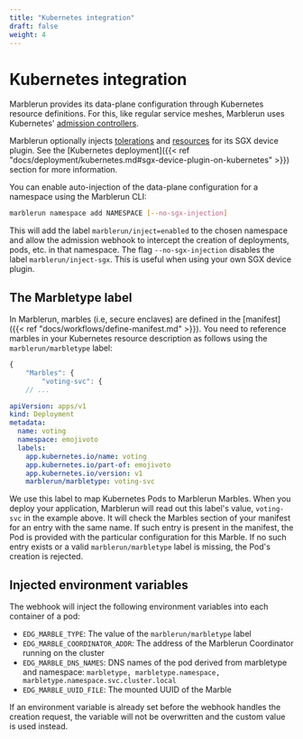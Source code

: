 ```yaml
---
title: "Kubernetes integration"
draft: false
weight: 4
---
```

# Kubernetes integration

Marblerun provides its data-plane configuration through Kubernetes resource definitions. For this, like regular service meshes, Marblerun uses Kubernetes' [admission controllers](https://kubernetes.io/docs/reference/access-authn-authz/admission-controllers/#mutatingadmissionwebhook).

Marblerun optionally injects [tolerations](https://kubernetes.io/docs/concepts/scheduling-eviction/taint-and-toleration/) and [resources](https://kubernetes.io/docs/concepts/configuration/manage-resources-containers/) for its SGX device plugin. See the [Kubernetes deployment]({{< ref "docs/deployment/kubernetes.md#sgx-device-plugin-on-kubernetes" >}}) section for more information.

You can enable auto-injection of the data-plane configuration for a namespace using the Marblerun CLI:

```bash
marblerun namespace add NAMESPACE [--no-sgx-injection]
```

This will add the label `marblerun/inject=enabled` to the chosen namespace and allow the admission webhook to intercept the creation of deployments, pods, etc. in that namespace.
The flag `--no-sgx-injection` disables the label `marblerun/inject-sgx`. This is useful when using your own SGX device plugin.

## The Marbletype label

In Marblerun, marbles (i.e, secure enclaves) are defined in the [manifest]({{< ref "docs/workflows/define-manifest.md" >}}). You need to reference marbles in your Kubernetes resource description as follows using the `marblerun/marbletype` label:

```javascript
{
    "Marbles": {
        "voting-svc": {
    // ...
```

```yaml
apiVersion: apps/v1
kind: Deployment
metadata:
  name: voting
  namespace: emojivoto
  labels:
    app.kubernetes.io/name: voting
    app.kubernetes.io/part-of: emojivoto
    app.kubernetes.io/version: v1
    marblerun/marbletype: voting-svc
```

We use this label to map Kubernetes Pods to Marblerun Marbles.
When you deploy your application, Marblerun will read out this label's value, `voting-svc` in the example above.
It will check the Marbles section of your manifest for an entry with the same name.
If such entry is present in the manifest, the Pod is provided with the particular configuration for this Marble.
If no such entry exists or a valid `marblerun/marbletype` label is missing, the Pod's creation is rejected.

## Injected environment variables

The webhook will inject the following environment variables into each container of a pod:

* `EDG_MARBLE_TYPE`:  The value of the `marblerun/marbletype` label
* `EDG_MARBLE_COORDINATOR_ADDR`:  The address of the Marblerun Coordinator running on the cluster
* `EDG_MARBLE_DNS_NAMES`:  DNS names of the pod derived from marbletype and namespace: `marbletype, marbletype.namespace, marbletype.namespace.svc.cluster.local`
* `EDG_MARBLE_UUID_FILE`:  The mounted UUID of the Marble

If an environment variable is already set before the webhook handles the creation request, the variable will not be overwritten and the custom value is used instead.
